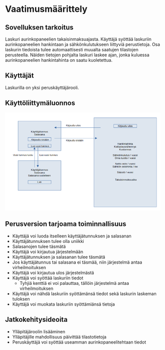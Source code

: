 # Vaatimusmäärittely

## Sovelluksen tarkoitus

Laskuri aurinkopaneelien takaisinmaksuajasta. 
Käyttäjä syöttää laskuriin aurinkopaneelien hankintaan ja sähkönkulutukseen liittyviä perustietoja. Osa laskurin tiedoista tulee automaattisesti muualta saatujen tilastojen perusteella. 
Näiden tietojen pohjalta laskuri laskee ajan, jonka kuluessa aurinkopaneelien hankintahinta on saatu kuoletettua. 

## Käyttäjät

Laskurilla on yksi peruskäyttäjärooli. 

## Käyttöliittymäluonnos

![](./kuvat/Käyttöliittymäluonnos.png)

## Perusversion tarjoama toiminnallisuus

- Käyttäjä voi luoda itselleen käyttäjätunnuksen ja salasanan
- Käyttäjätunnuksen tulee olla uniikki
- Salasanojen tulee täsmätä
- Käyttäjä voi kirjautua järjestelmään
- Käyttäjätunnuksen ja salasanan tulee täsmätä
- Jos käyttäjätunnus tai salasana ei täsmää, niin järjestelmä antaa virheilmoituksen
- Käyttäjä voi kirjautua ulos järjestelmästä
- Käyttäjä voi syöttää laskuriin tiedot
	- Tyhjiä kenttiä ei voi palauttaa, tällöin järjestelmä antaa virheilmoituksen
- Käyttäjä voi nähdä laskuriin syöttämänsä tiedot sekä laskurin laskeman tuloksen
- Käyttäjä voi muokata laskuriin syöttämiänsä tietoja

## Jatkokehitysideoita

- Ylläpitäjäroolin lisääminen
- Ylläpitäjille mahdollisuus päivittää tilastotietoja
- Peruskäyttäjä voi syöttää useamman aurinkopaneelitehtaan tiedot
